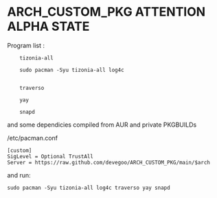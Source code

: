 # ARCH_CUSTOM_PKG ATTENTION ALPHA STATE

Program list :

        tizonia-all
        
        sudo pacman -Syu tizonia-all log4c
        

        traverso

        yay

        snapd

and some dependicies compiled from AUR and private PKGBUILDs

/etc/pacman.conf
>>>>>>>>>>>>>>>>>>>>>>

    [custom]
    SigLevel = Optional TrustAll
    Server = https://raw.github.com/devegoo/ARCH_CUSTOM_PKG/main/$arch

>>>>>>>>>>>>>>>>>>>>>>


and run:

    sudo pacman -Syu tizonia-all log4c traverso yay snapd
